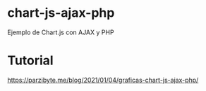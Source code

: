 # chart-js-ajax-php
 Ejemplo de Chart.js con AJAX y PHP

# Tutorial
https://parzibyte.me/blog/2021/01/04/graficas-chart-js-ajax-php/